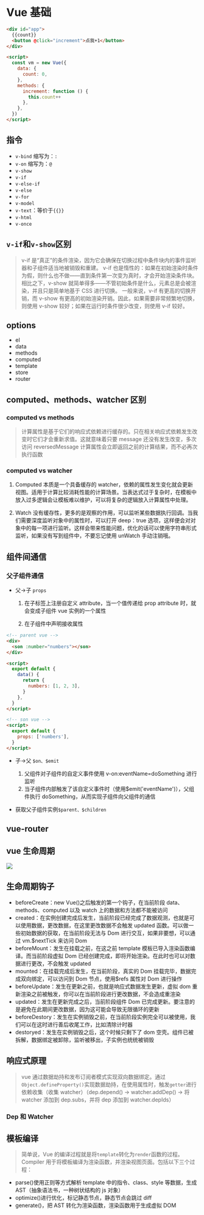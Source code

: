 # Vue 基础

```html
<div id="app">
  {{count}}
  <button @click="increment">点我+1</button>
</div>

<script>
  const vm = new Vue({
    data: {
      count: 0,
    },
    methods: {
      increment: function () {
        this.count++
      },
    },
  })
</script>
```

## 指令

- `v-bind` 缩写为：`:`
- `v-on` 缩写为：`@`
- `v-show`
- `v-if`
- `v-else-if`
- `v-else`
- `v-for`
- `v-model`
- `v-text`：等价于`{{}}`
- `v-html`
- `v-once`

## `v-if`和`v-show`区别

> v-if 是“真正”的条件渲染，因为它会确保在切换过程中条件块内的事件监听器和子组件适当地被销毁和重建。
> v-if 也是惰性的：如果在初始渲染时条件为假，则什么也不做——直到条件第一次变为真时，才会开始渲染条件块。
> 相比之下，v-show 就简单得多——不管初始条件是什么，元素总是会被渲染，并且只是简单地基于 CSS 进行切换。
> 一般来说，v-if 有更高的切换开销，而 v-show 有更高的初始渲染开销。因此，如果需要非常频繁地切换，则使用 v-show 较好；如果在运行时条件很少改变，则使用 v-if 较好。

## options

- el
- data
- methods
- computed
- template
- store
- router

## computed、methods、watcher 区别

### computed vs methods

> 计算属性是基于它们的响应式依赖进行缓存的。只在相关响应式依赖发生改变时它们才会重新求值。这就意味着只要 message 还没有发生改变，多次访问 reversedMessage 计算属性会立即返回之前的计算结果，而不必再次执行函数

### computed vs watcher

1. Computed 本质是一个具备缓存的 watcher，依赖的属性发生变化就会更新视图。适用于计算比较消耗性能的计算场景。当表达式过于复杂时，在模板中放入过多逻辑会让模板难以维护，可以将复杂的逻辑放入计算属性中处理。

2. Watch 没有缓存性，更多的是观察的作用，可以监听某些数据执行回调。当我们需要深度监听对象中的属性时，可以打开 deep：true 选项，这样便会对对象中的每一项进行监听。这样会带来性能问题，优化的话可以使用字符串形式监听，如果没有写到组件中，不要忘记使用 unWatch 手动注销哦。

## 组件间通信

### 父子组件通信

- 父->子 `props`

  1. 在子标签上注册自定义 attribute，当一个值传递给 prop attribute 时，就会变成子组件 vue 实例的一个属性

  2. 在子组件中声明接收属性

```html
<!-- parent vue -->
<div>
  <son :number="numbers"></son>
</div>

<script>
  export default {
    data() {
      return {
        numbers: [1, 2, 3],
      }
    },
  }
</script>

<!-- son vue -->
<script>
  export default {
    props: ['numbers'],
  }
</script>
```

- 子->父 `$on、$emit`

  1. 父组件对子组件的自定义事件使用 v-on:eventName=doSomething 进行监听
  2. 当子组件内部触发了该自定义事件时（使用\$emit('eventName')），父组件执行 doSomething，从而实现子组件向父组件的通信

- 获取父子组件实例`$parent、$children`

## vue-router

## vue 生命周期

![](C:\Users\姜嘿嘿\Desktop\vue生命周期.png)

## 生命周期钩子

- beforeCreate：new Vue()之后触发的第一个钩子，在当前阶段 data、methods、computed 以及 watch 上的数据和方法都不能被访问
- created：在实例创建完成后发生，当前阶段已经完成了数据观测，也就是可以使用数据，更改数据，在这里更改数据不会触发 updated 函数。可以做一些初始数据的获取，在当前阶段无法与 Dom 进行交互，如果非要想，可以通过 vm.\$nextTick 来访问 Dom
- beforeMount：发生在挂载之前，在这之前 template 模板已导入渲染函数编译。而当前阶段虚拟 Dom 已经创建完成，即将开始渲染。在此时也可以对数据进行更改，不会触发 updated
- mounted：在挂载完成后发生，在当前阶段，真实的 Dom 挂载完毕，数据完成双向绑定，可以访问到 Dom 节点，使用\$refs 属性对 Dom 进行操作
- beforeUpdate：发生在更新之前，也就是响应式数据发生更新，虚拟 dom 重新渲染之前被触发，你可以在当前阶段进行更改数据，不会造成重渲染
- updated：发生在更新完成之后，当前阶段组件 Dom 已完成更新。要注意的是避免在此期间更改数据，因为这可能会导致无限循环的更新
- beforeDestory：发生在实例销毁之前，在当前阶段实例完全可以被使用，我们可以在这时进行善后收尾工作，比如清除计时器
- destoryed：发生在实例销毁之后，这个时候只剩下了 dom 空壳。组件已被拆解，数据绑定被卸除，监听被移出，子实例也统统被销毁

## 响应式原理

> vue 通过数据劫持和发布订阅者模式实现双向数据绑定。通过`Object.defineProperty()`实现数据劫持，在使用属性时，触发`getter`进行依赖收集（收集 watcher）（dep.depend() -> watcher.addDep() -> 将 watcher 添加到 dep.subs，并将 dep 添加到 watcher.depIds）

### Dep 和 Watcher

## 模板编译

> 简单说，Vue 的编译过程就是将`template`转化为`render`函数的过程。Compiler 用于将模板编译为渲染函数，并渲染视图页面。包括以下三个过程：

- parse()使用正则等方式解析 template 中的指令、class、style 等数据，生成 AST（抽象语法书，一种树状结构的 js 对象）
- optimize()进行优化，标记静态节点，静态节点会跳过 diff
- generate()，把 AST 转化为渲染函数，渲染函数用于生成虚拟 DOM
